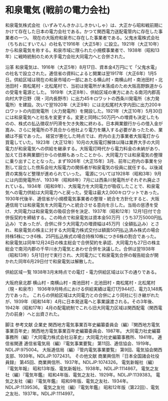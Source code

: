 # 和泉電気 (戦前の電力会社)

和泉電気株式会社（いずみでんきかぶしきかいしゃ）は、大正から昭和戦前期にかけて存在した日本の電力会社である。かつて関西電力送配電管内に存在した事業者の一つ。
現在の大阪府和泉市に存在した事業者である。父鬼水電株式会社（ちちおにすいでん）の社名で1916年（大正5年）に設立。1921年（大正10年）から和泉電気を称する。和泉市域に限られた小規模事業者で、1938年（昭和13年）に戦時統制のため大手電力会社大同電力へと合併された。

沿革
和泉電気は、1916年（大正5年）8月17日、資本金4万円にて「父鬼水電」の社名で設立された。逓信省の資料によると開業は翌1917年（大正6年）1月5日。供給区域は現在の和泉市域の一部にあたる横山村・南横山村・南池田村・北池田村・南松尾村・北松尾村で、当初は発電所が未落成のため大阪高野鉄道からの受電を電源とした。
1919年（大正8年）、供給区域の東方にあたる南河内郡高向村大字日野（現・河内長野市）に出力45キロワットの西条川発電所（水力発電所）を建設。次いで翌1920年（大正9年）には北松尾村大字内田に出力200キロワットの内田発電所（火力発電所）を開設した。1921年（大正10年）5月30日には和泉電気へと社名を変更する。変更と同時に50万円への増資も決定したものの、株式の払込徴収が円滑を欠き失敗に終わる。日本興業銀行からの借入金が嵩み、さらに発電所の不具合から他社より電力を購入する必要があったため、業績は不振であった。
経営が悪化した時点では、府内の主力事業者大阪電灯から買電していた。1923年（大正12年）10月の大阪電灯解体以降は業界大手の大同電力が和泉電気への供給を継承する。大阪電灯時代から電力料金の未納があり、加えて日本興業銀行からの依頼もあったことから、大同電力では和泉電気の整理に乗り出すこととなった。まず1926年（大正15年）3月、前年に府内の事業を分割して設立した傍系会社大阪電力の関係者が和泉電気の役員に就任する。以後減資の実施など整理が進められていった。
電源については1928年（昭和3年）9月には内田発電所が、1933年（昭和8年）7月には西条川発電所がそれぞれ廃止されている。1934年（昭和9年）、大阪電力を大同電力が吸収したことで、和泉電気への電力供給は大同電力へと戻った。受電は最大2,000キロワットであった。
1930年代後半、逓信省が小規模電気事業者の整理・統合を方針化すると、大阪逓信局では和泉電気を大同電力へと統合させる意向を示した。当局の慫慂を受け、大同電力は和泉電気の吸収合併を決定、1937年（昭和12年）12月1日付で合併仮契約を締結する。この時点で和泉電気は資本金50万円（うち37万5000円払込み）であったが、合併に伴う大同電力の増資幅は45万円（全額払込み）とされ、和泉電気の株主に対する大同電力株式交付は額面50円払込済み株式の場合持株5株につき6株、25円払込株式の場合持株10株につき6株の割合であった。和泉電気は同年12月24日の株主総会で合併契約を承認、大同電力も27日の株主総会で南河内郡の千早川水力電気とあわせ合併を決議した。合併は翌1938年（昭和13年）5月1日付で実行され、大同電力にて和泉電気合併の報告総会が開かれた同年6月29日付で和泉電気は解散した。

供給区域一覧
1938年3月末時点での電灯・電力供給区域は以下の通りである。

大阪府泉北郡
横山村・南横山村・南池田村・北池田村・南松尾村・北松尾村（現・和泉市）
1936年9月時点における供給実績は電灯1万944灯、電力3,148馬力であった。
これらの供給区域は大同電力との合併により同社に引き継がれたが、1939年（昭和14年）4月に日本発送電へと事業譲渡される。その3年後、1942年（昭和17年）4月の配電統制でこれら旧大同電力区域は関西配電（関西電力の前身）へと出資された。

脚注
参考文献
企業史
関西地方電気事業百年史編纂委員会（編）『関西地方電気事業百年史』関西地方電気事業百年史編纂委員会、1987年。 
大同電力社史編纂事務所（編）『大同電力株式会社沿革史』大同電力社史編纂事務所、1941年。 
逓信省関連
逓信省電気局（編）『電気事業要覧』 第11回、逓信協会、1919年。NDLJP:975004。 
大阪逓信局（編）『管内電気事業要覧』 第9回、電気協会関西支部、1939年。NDLJP:1072431。 
その他文献
商業興信所『日本全国諸会社役員録』 第45回、商業興信所、1937年。NDLJP:1074326。 
電気新報社（編）『電気年報』 昭和13年版、電気新報社、1938年。NDLJP:1114867。 
電気之友社（編）『電気年鑑』 昭和4年版、電気之友社、1929年。NDLJP:1139383。 
電気之友社（編）『電気年鑑』 昭和9年版、電気之友社、1934年。NDLJP:1139536。 
電気之友社（編）『電気年鑑』 昭和12年版（第22回）、電気之友社、1937年。NDLJP:1114997。